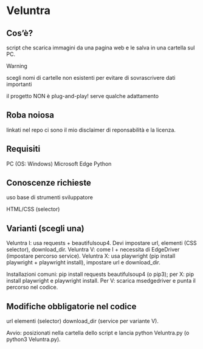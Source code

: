 # Veluntra

## Cos’è?
script che scarica immagini da una pagina web e le salva in una cartella sul PC.

> [!WARNING]  
> scegli nomi di cartelle non esistenti per evitare di sovrascrivere dati importanti
> 
> il progetto NON è plug-and-play! serve qualche adattamento

## Roba noiosa
linkati nel repo ci sono il mio disclaimer di reponsabilità e la licenza.

## Requisiti
PC (OS: Windows)
Microsoft Edge
Python

## Conoscenze richieste
uso base di strumenti sviluppatore

HTML/CSS (selector)

## Varianti (scegli una)
Veluntra I: usa requests + beautifulsoup4. Devi impostare url, elementi (CSS selector), download_dir.
Veluntra V: come I + necessita di EdgeDriver (impostare percorso service).
Veluntra X: usa playwright (pip install playwright + playwright install), impostare url e download_dir.

Installazioni comuni: pip install requests beautifulsoup4 (o pip3); per X: pip install playwright e playwright install. Per V: scarica msedgedriver e punta il percorso nel codice.

## Modifiche obbligatorie nel codice
url
elementi (selector)
download_dir
(service per variante V).

Avvio: posizionati nella cartella dello script e lancia python Veluntra.py (o python3 Veluntra.py).
